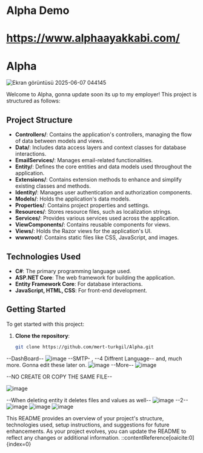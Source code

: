 # Alpha Demo

# https://www.alphaayakkabi.com/

# Alpha
![Ekran görüntüsü 2025-06-07 044145](https://github.com/user-attachments/assets/bcd87c0f-dd6d-462a-be28-3f681faef619)

Welcome to Alpha, gonna update soon its up to my employer! This project is structured as follows:

## Project Structure

- **Controllers/**: Contains the application's controllers, managing the flow of data between models and views.
- **Data/**: Includes data access layers and context classes for database interactions.
- **EmailServices/**: Manages email-related functionalities.
- **Entity/**: Defines the core entities and data models used throughout the application.
- **Extensions/**: Contains extension methods to enhance and simplify existing classes and methods.
- **Identity/**: Manages user authentication and authorization components.
- **Models/**: Holds the application's data models.
- **Properties/**: Contains project properties and settings.
- **Resources/**: Stores resource files, such as localization strings.
- **Services/**: Provides various services used across the application.
- **ViewComponents/**: Contains reusable components for views.
- **Views/**: Holds the Razor views for the application's UI.
- **wwwroot/**: Contains static files like CSS, JavaScript, and images.

## Technologies Used

- **C#**: The primary programming language used.
- **ASP.NET Core**: The web framework for building the application.
- **Entity Framework Core**: For database interactions.
- **JavaScript, HTML, CSS**: For front-end development.

## Getting Started

To get started with this project:

1. **Clone the repository**:
   ```bash
   git clone https://github.com/mert-turkgil/Alpha.git

--DashBoard--
![image](https://github.com/user-attachments/assets/701cf95d-a419-4fba-8af8-d7ce01f6da3f)
--SMTP- , --4 Diffrent Language-- and, much more. Gonna edit these later on.
![image](https://github.com/user-attachments/assets/890947e8-a18d-402f-a25b-67cd68a55bcb)
--More--
![image](https://github.com/user-attachments/assets/5f442b28-bca6-498d-9a5d-7fda50d4006b)


--NO CREATE OR COPY THE SAME FILE--


![image](https://github.com/user-attachments/assets/5660eeda-de5b-46af-9177-92409b0ce5e4)


--When deleting entity it deletes files and values as well--
![image](https://github.com/user-attachments/assets/cc4f990c-9f65-4235-910e-97ee041d18d2)
--2--
![image](https://github.com/user-attachments/assets/ba9c4676-14e9-45ef-8993-d9a9076554f8)
![image](https://github.com/user-attachments/assets/b351e5c0-4299-4ac1-af50-be76e73f1397)
![image](https://github.com/user-attachments/assets/131436ad-fc4f-4e54-a5fe-93d4b63b87a5)




This README provides an overview of your project's structure, technologies used, setup instructions, and suggestions for future enhancements. As your project evolves, you can update the README to reflect any changes or additional information.
::contentReference[oaicite:0]{index=0}
